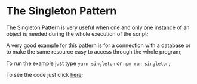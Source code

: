 # The Singleton Pattern
The Singleton Pattern is very useful when one and only one instance of an object is needed during the
whole execution of the script;

A very good example for this pattern is for a connection with a database or to make the same resource easy to access through the whole program;

To run the example just type `yarn singleton` or `npm run singleton`;

To see the code just click [here](/creational/singleton/example.js);
